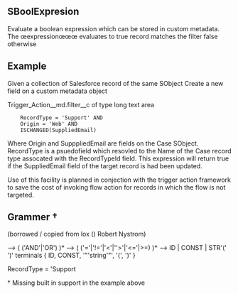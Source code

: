 
## SBoolExpresion
Evaluate a boolean expression which can be stored in custom metadata.  The
œexpressionœœœ evaluates to true record matches the filter false otherwise

## Example 

Given a collection of Salesforce record of the same SObject
Create a new field on a custom metadata object

Trigger_Action__md.filter__c of type long text area

```
    RecordType = 'Support' AND
    Origin = 'Web' AND
    ISCHANGED(SuppliedEmail)
```
Where Origin and SupppliedEmail are fields on the Case SObject.  RecordType is a
psuedofield which resovled to the Name of the Case record type assocated with
the RecordTypeId field.  This expression will return true if the SuppliedEmail
field of the target record is had been updated.

Use of this facility is planned in conjection with the trigger action framework
to save the cost of invoking flow action for records in which the flow is not
targeted.

## Grammer †
(borrowed / copied from lox () Robert Nystrom)

<expression> --> <term> ( ('AND'|'OR') <term> )*
<term> --> <comparison> ( ('='|'!='|'<'|''>'|'<='|>=) <comparison> )*
<comparison> --> ID | CONST | STR'(' <expression> ')'
terminals { ID, CONST, '"'string'"', '(', ')' }

RecordType = 'Support

† Missing built in support in the example above
  

